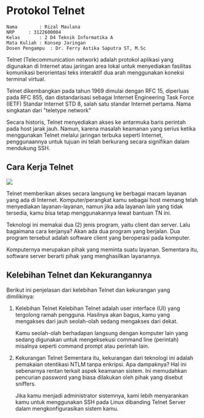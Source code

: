 # Protokol Telnet

    Nama		: Rizal Maulana
    NRP		: 3122600004
    Kelas		: 2 D4 Teknik Informatika A
    Mata Kuliah	: Konsep Jaringan
    Dosen Pengampu	: Dr. Ferry Astika Saputra ST, M.Sc

Telnet (Telecommunication network) adalah protokol aplikasi yang digunakan di Internet atau jaringan area lokal untuk menyediakan fasilitas komunikasi berorientasi teks interaktif dua arah menggunakan koneksi terminal virtual.

Telnet dikembangkan pada tahun 1969 dimulai dengan RFC 15, diperluas pada RFC 855, dan distandarisasi sebagai Internet Engineering Task Force (IETF) Standar Internet STD 8, salah satu standar Internet pertama. Nama singkatan dari "teletype network"

Secara historis, Telnet menyediakan akses ke antarmuka baris perintah pada host jarak jauh. Namun, karena masalah keamanan yang serius ketika menggunakan Telnet melalui jaringan terbuka seperti Internet, penggunaannya untuk tujuan ini telah berkurang secara signifikan dalam mendukung SSH.

## Cara Kerja Telnet

![](https://dwblog-ecdf.kxcdn.com/wp-content/uploads/2018/07/dewaweb-blog-telnet-dan-ssh.png)

Telnet memberikan akses secara langsung ke berbagai macam layanan yang ada di Internet. Komputer/perangkat kamu sebagai host memang telah menyediakan layanan-layanan, namun jika ada layanan lain yang tidak tersedia, kamu bisa tetap menggunakannya lewat bantuan TN ini.

Teknologi ini memakai dua (2) jenis program, yaitu client dan server. Lalu bagaimana cara kerjanya? Akan ada dua program yang berjalan. Dua program tersebut adalah software client yang beroperasi pada komputer.

Komputernya merupakan pihak yang meminta suatu layanan. Sementara itu, software server berarti pihak yang menghasilkan layanannya.

## Kelebihan Telnet dan Kekurangannya

Berikut ini penjelasan dari kelebihan Telnet dan kekurangan yang dimilikinya:

1. Kelebihan Telnet
    Kelebihan Telnet adalah user interface (UI)  yang tergolong ramah pengguna. Hasilnya akan bagus, kamu yang mengakses dari jauh seolah-olah sedang mengakses dari dekat.

    Kamu seolah-olah berhadapan langsung dengan komputer lain yang sedang digunakan untuk mengeksekusi command line (perintah) misalnya seperti command prompt atau perintah lain.


2. Kekurangan Telnet
    Sementara itu, kekurangan dari teknologi ini adalah pemakaian otentikasi NTLM tanpa enkripsi. Apa dampaknya? Hal ini sebenarnya rentan terkait aspek keamanan sistem. Ini memudahkan pencurian password yang biasa dilakukan oleh pihak yang disebut sniffers.

    Jika kamu menjadi administrator sistemnya, kami lebih menyarankan kamu untuk menggunakan SSH pada Linux dibanding Telnet Server dalam mengkonfigurasikan sistem kamu.

